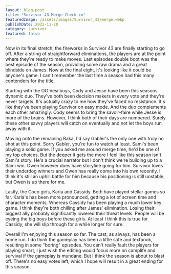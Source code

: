 ```yaml
---
layout: blog-post
title: "Survivor 43 Merge Check-in"
featuredImage: /assets/images/Survivor_43/merge.webp
publishDate: 2022-11-20
category: survivor
featured: false
---
```


Now in its final stretch, the fireworks in Survivor 43 are finally starting to go off. After a string of straightforward eliminations, the players are at the point where they're ready to make moves. Last episodes double boot was the best episode of the season, providing some raw drama and a great blindside on James. Now at the final eight, it's looking like it could be anyone's game. I can't remember the last time a season had this many contenders for the title.

Starting with the OG Vesi boys, Cody and Jesse have been this seasons dynamic duo. They've both been decision makers in every vote and they're never targets. It's actually crazy to me how they've faced no resistance. It's like they've been playing Survivor on easy mode. And the duo complements each other amazingly. Cody seems to bring the savoir-faire while Jesse is more of the brains. However, I think both of their days are numbered. Surely these other savvy players will catch on eventually and not let the boys run away with it.

Moving onto the remaining Baka, I'd say Gabler's the only one with truly no shot at this point. Sorry Gabler, you're fun to watch at least. Sami's been playing a solid game. If you asked me around merge time, he'd be one of my top choices. But the deeper it gets the more I feel like this season isn't Sami's story. He's a crucial narrator but I don't think we're building up to a Sami win. Owen however does have storyline going for him. Survivor loves their underdog winners and Owen has really come into his own recently. I think it's still an uphill battle for him because his positioning is still unstable, but Owen is up there for me.

Lastly, the Coco girls, Karla and Cassidy. Both have played stellar games so far. Karla's has been more pronounced, getting a lot of screen time and character moments. Whereas Cassidy has been playing a much lower key game. I think they're both chilling after James' elimination. Losing their biggest ally probably significantly lowered their threat levels. People will be eyeing the big boys before these girls. At least I think this is true for Cassidy, she will slip through for a while longer for sure.

Overall I'm enjoying this season so far. The cast, as always, has been a home run. I do think the gameplay has been a little safe and textbook, resulting in some "boring" episodes. You can't really fault the players for playing smart, I just wish the editing would focus more on camplife and survival if the gameplay is mundane. But I think the season is about to blast off. There's no easy votes left, which I hope will result in a great ending for this season.
